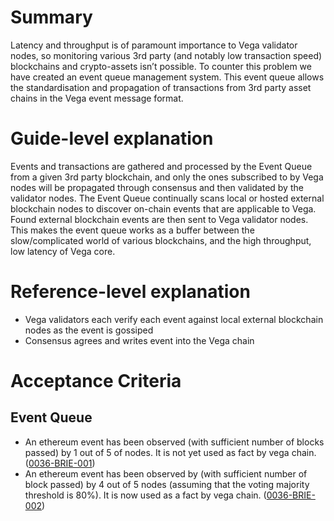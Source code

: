 # Summary
Latency and throughput is of paramount importance to Vega validator nodes, so monitoring various 3rd party (and notably low transaction speed) blockchains and crypto-assets isn’t possible.
To counter this problem we have created an event queue management system.
This event queue allows the standardisation and propagation of transactions from 3rd party asset chains in the Vega event message format.

# Guide-level explanation
Events and transactions are gathered and processed by the Event Queue from a given 3rd party blockchain, and only the ones subscribed to by Vega nodes will be propagated through consensus and then validated by the validator nodes.
The Event Queue continually scans local or hosted external blockchain nodes to discover on-chain events that are applicable to Vega.
Found external blockchain events are then sent to Vega validator nodes.
This makes the event queue works as a buffer between the slow/complicated world of various blockchains, and the high throughput, low latency of Vega core.

# Reference-level explanation
* Vega validators each verify each event against local external blockchain nodes as the event is gossiped
* Consensus agrees and writes event into the Vega chain

# Acceptance Criteria

## Event Queue
* An ethereum event has been observed (with sufficient number of blocks passed) by 1 out of 5 of nodes. It is not yet used as fact by vega chain. (<a name="0036-BRIE-001" href="#0036-BRIE-001">0036-BRIE-001</a>)
* An ethereum event has been observed by  (with sufficient number of block passed) by 4 out of 5 nodes (assuming that the voting majority threshold is 80%). It is now used as a fact by vega chain. (<a name="0036-BRIE-002" href="#0036-BRIE-002">0036-BRIE-002</a>)
